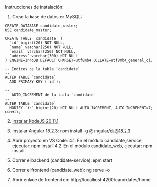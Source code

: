 Instrucciones de instalación:

1. Crear la base de datos en MySQL:

```
CREATE DATABASE candidate_master;
USE candidate_master;

CREATE TABLE `candidate` (
  `id` bigint(20) NOT NULL,
  `name` varchar(250) NOT NULL,
  `email` varchar(250) NOT NULL,
  `address` varchar(300) NOT NULL
) ENGINE=InnoDB DEFAULT CHARSET=utf8mb4 COLLATE=utf8mb4_general_ci;

-- Indices de la tabla `candidate`
--
ALTER TABLE `candidate`
  ADD PRIMARY KEY (`id`);

--
-- AUTO_INCREMENT de la tabla `candidate`
--
ALTER TABLE `candidate`
  MODIFY `id` bigint(20) NOT NULL AUTO_INCREMENT, AUTO_INCREMENT=7;
COMMIT;

```


2. [Instalar NodeJS 20.11.1](https://nodejs.org/es/blog/release/v20.11.1)
3. Instalar Angular 18.2.3: npm install -g @angular/cli@18.2.3

4. Abrir proyecto en VS Code:
   4.1. En el módulo candidate_service, ejecutar: npm install
   4.2. En el módulo candidate_web, ejecutar: npm install

5. Correr el backend (candidate-service): npm start
6. Correr el frontend (candidate_web): ng serve -o
7. Abrir enlace de frontend en: http://localhost:4200/candidates/home
